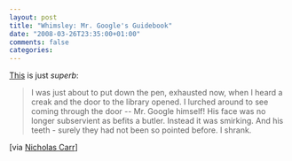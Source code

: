 ```yaml
---
layout: post
title: "Whimsley: Mr. Google's Guidebook"
date: "2008-03-26T23:35:00+01:00"
comments: false
categories: 
---
```


<p><a href="http://whimsley.typepad.com/whimsley/2008/03/mr-googles-guid.html">This</a>  is just <em>superb</em>:</p>

<blockquote>
<p>I was just about to put down the pen, exhausted now, when I heard a creak and the door to the library opened. I lurched around to see coming through the door -- Mr. Google himself! His face was no longer subservient as befits a butler. Instead it was smirking. And his teeth - surely they had not been so pointed before. I shrank.</p>
</blockquote>

<p>[via <a href="http://www.roughtype.com/archives/2008/03/a_stormy_night.php">Nicholas Carr</a>]</p>


